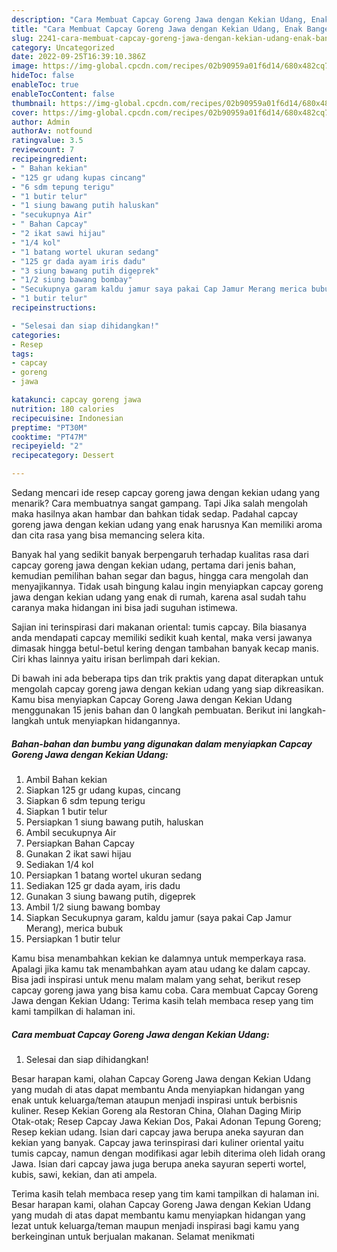 ```yaml
---
description: "Cara Membuat Capcay Goreng Jawa dengan Kekian Udang, Enak Banget"
title: "Cara Membuat Capcay Goreng Jawa dengan Kekian Udang, Enak Banget"
slug: 2241-cara-membuat-capcay-goreng-jawa-dengan-kekian-udang-enak-banget
category: Uncategorized
date: 2022-09-25T16:39:10.386Z
image: https://img-global.cpcdn.com/recipes/02b90959a01f6d14/680x482cq70/capcay-goreng-jawa-dengan-kekian-udang-foto-resep-utama.jpg
hideToc: false
enableToc: true
enableTocContent: false
thumbnail: https://img-global.cpcdn.com/recipes/02b90959a01f6d14/680x482cq70/capcay-goreng-jawa-dengan-kekian-udang-foto-resep-utama.jpg
cover: https://img-global.cpcdn.com/recipes/02b90959a01f6d14/680x482cq70/capcay-goreng-jawa-dengan-kekian-udang-foto-resep-utama.jpg
author: Admin
authorAv: notfound
ratingvalue: 3.5
reviewcount: 7
recipeingredient:
- " Bahan kekian"
- "125 gr udang kupas cincang"
- "6 sdm tepung terigu"
- "1 butir telur"
- "1 siung bawang putih haluskan"
- "secukupnya Air"
- " Bahan Capcay"
- "2 ikat sawi hijau"
- "1/4 kol"
- "1 batang wortel ukuran sedang"
- "125 gr dada ayam iris dadu"
- "3 siung bawang putih digeprek"
- "1/2 siung bawang bombay"
- "Secukupnya garam kaldu jamur saya pakai Cap Jamur Merang merica bubuk"
- "1 butir telur"
recipeinstructions:

- "Selesai dan siap dihidangkan!"
categories:
- Resep
tags:
- capcay
- goreng
- jawa

katakunci: capcay goreng jawa 
nutrition: 180 calories
recipecuisine: Indonesian
preptime: "PT30M"
cooktime: "PT47M"
recipeyield: "2"
recipecategory: Dessert

---
```



Sedang mencari ide resep capcay goreng jawa dengan kekian udang yang menarik? Cara membuatnya sangat gampang. Tapi Jika salah mengolah maka hasilnya akan hambar dan bahkan tidak sedap. Padahal capcay goreng jawa dengan kekian udang yang enak harusnya Kan memiliki aroma dan cita rasa yang bisa memancing selera kita.


Banyak hal yang sedikit banyak berpengaruh terhadap kualitas rasa dari capcay goreng jawa dengan kekian udang, pertama dari jenis bahan, kemudian pemilihan bahan segar dan bagus, hingga cara mengolah dan menyajikannya. Tidak usah bingung kalau ingin menyiapkan capcay goreng jawa dengan kekian udang yang enak di rumah, karena asal sudah tahu caranya maka hidangan ini bisa jadi suguhan istimewa.

Sajian ini terinspirasi dari makanan oriental: tumis capcay. Bila biasanya anda mendapati capcay memiliki sedikit kuah kental, maka versi jawanya dimasak hingga betul-betul kering dengan tambahan banyak kecap manis. Ciri khas lainnya yaitu irisan berlimpah dari kekian.


Di bawah ini ada beberapa tips dan trik praktis yang dapat diterapkan untuk mengolah capcay goreng jawa dengan kekian udang yang siap dikreasikan. Kamu bisa menyiapkan Capcay Goreng Jawa dengan Kekian Udang menggunakan 15 jenis bahan dan 0 langkah pembuatan. Berikut ini langkah-langkah untuk menyiapkan hidangannya.

<!--inarticleads1-->

##### Bahan-bahan dan bumbu yang digunakan dalam menyiapkan Capcay Goreng Jawa dengan Kekian Udang:

1. Ambil  Bahan kekian
1. Siapkan 125 gr udang kupas, cincang
1. Siapkan 6 sdm tepung terigu
1. Siapkan 1 butir telur
1. Persiapkan 1 siung bawang putih, haluskan
1. Ambil secukupnya Air
1. Persiapkan  Bahan Capcay
1. Gunakan 2 ikat sawi hijau
1. Sediakan 1/4 kol
1. Persiapkan 1 batang wortel ukuran sedang
1. Sediakan 125 gr dada ayam, iris dadu
1. Gunakan 3 siung bawang putih, digeprek
1. Ambil 1/2 siung bawang bombay
1. Siapkan Secukupnya garam, kaldu jamur (saya pakai Cap Jamur Merang), merica bubuk
1. Persiapkan 1 butir telur


Kamu bisa menambahkan kekian ke dalamnya untuk memperkaya rasa. Apalagi jika kamu tak menambahkan ayam atau udang ke dalam capcay. Bisa jadi inspirasi untuk menu malam malam yang sehat, berikut resep capcay goreng jawa yang bisa kamu coba. Cara membuat Capcay Goreng Jawa dengan Kekian Udang: Terima kasih telah membaca resep yang tim kami tampilkan di halaman ini. 

<!--inarticleads2-->

##### Cara membuat Capcay Goreng Jawa dengan Kekian Udang:


1. Selesai dan siap dihidangkan!

Besar harapan kami, olahan Capcay Goreng Jawa dengan Kekian Udang yang mudah di atas dapat membantu Anda menyiapkan hidangan yang enak untuk keluarga/teman ataupun menjadi inspirasi untuk berbisnis kuliner. Resep Kekian Goreng ala Restoran China, Olahan Daging Mirip Otak-otak; Resep Capcay Jawa Kekian Dos, Pakai Adonan Tepung Goreng; Resep kekian udang. Isian dari capcay jawa berupa aneka sayuran dan kekian yang banyak. Capcay jawa terinspirasi dari kuliner oriental yaitu tumis capcay, namun dengan modifikasi agar lebih diterima oleh lidah orang Jawa. Isian dari capcay jawa juga berupa aneka sayuran seperti wortel, kubis, sawi, kekian, dan ati ampela. 

Terima kasih telah membaca resep yang tim kami tampilkan di halaman ini. Besar harapan kami, olahan Capcay Goreng Jawa dengan Kekian Udang yang mudah di atas dapat membantu kamu menyiapkan hidangan yang lezat untuk keluarga/teman maupun menjadi inspirasi bagi kamu yang berkeinginan untuk berjualan makanan. Selamat menikmati
